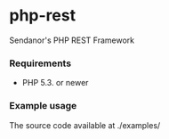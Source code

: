 # php-rest
Sendanor's PHP REST Framework

### Requirements

* PHP 5.3. or newer

### Example usage

The source code available at ./examples/

